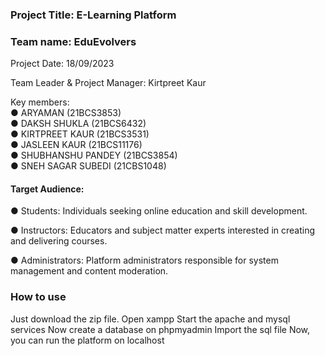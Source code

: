 ### Project Title: E-Learning Platform

### Team name: EduEvolvers  
Project Date: 18/09/2023  

Team Leader & Project Manager:  Kirtpreet Kaur  

Key members:  
 ●	ARYAMAN (21BCS3853)  
 ●	DAKSH SHUKLA (21BCS6432)  
 ●	KIRTPREET KAUR (21BCS3531)  
 ●	JASLEEN KAUR (21BCS11176)  
 ●	SHUBHANSHU PANDEY (21BCS3854)  
 ●	SNEH SAGAR SUBEDI (21CBS1048)   

#### Target Audience: 
 ●	Students: Individuals seeking online education and skill development.  
 
 ●	Instructors: Educators and subject matter experts interested in creating and delivering courses.  
 
 ●	Administrators: Platform administrators responsible for system management and content moderation.

### How to use
Just download the zip file. 
Open xampp
Start the apache and mysql services
Now create a database on phpmyadmin
Import the sql file
Now, you can run the platform on localhost

